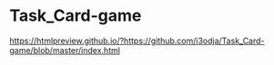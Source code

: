 # Task_Card-game
https://htmlpreview.github.io/?https://github.com/i3odja/Task_Card-game/blob/master/index.html
